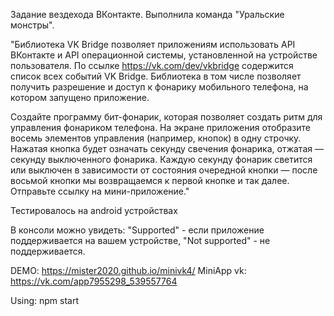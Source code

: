 Задание вездехода ВКонтакте. Выполнила команда "Уральские монстры".

"Библиотека VK Bridge позволяет приложениям использовать API ВКонтакте и API операционной системы, установленной на устройстве пользователя. По ссылке https://vk.com/dev/vkbridge содержится список всех событий VK Bridge. Библиотека в том числе позволяет получить разрешение и доступ к фонарику мобильного телефона, на котором запущено приложение.

Создайте программу бит-фонарик, которая позволяет создать ритм для управления фонариком телефона. На экране приложения отобразите восемь элементов управления (например, кнопок) в одну строчку. Нажатая кнопка будет означать секунду свечения фонарика, отжатая — секунду выключенного фонарика. Каждую секунду фонарик светится или выключен в зависимости от состояния очередной кнопки — после восьмой кнопки мы возвращаемся к первой кнопке и так далее. Отправьте ссылку на мини-приложение."

Тестировалось на android устройствах

В консоли можно увидеть: "Supported" - если приложение поддерживается на вашем устройстве, "Not supported" - не поддерживается.

DEMO: https://mister2020.github.io/minivk4/
MiniApp vk: https://vk.com/app7955298_539557764

Using:
npm start
